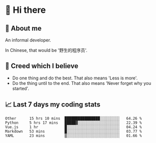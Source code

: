 # 👋 Hi there

## :speech_balloon: About me

An informal developer.

In Chinese, that would be '野生的程序员'.

## :see_no_evil: Creed which I believe

- Do one thing and do the best. That also means 'Less is more'.
- Do the thing until to the end. That also means 'Never forget why you started'.

## :chart_with_upwards_trend: Last 7 days my coding stats

<!--START_SECTION:waka-->
```text
Other      15 hrs 10 mins  ████████████████░░░░░░░░░   64.26 % 
Python     5 hrs 17 mins   █████▓░░░░░░░░░░░░░░░░░░░   22.39 % 
Vue.js     1 hr            █░░░░░░░░░░░░░░░░░░░░░░░░   04.24 % 
Markdown   53 mins         █░░░░░░░░░░░░░░░░░░░░░░░░   03.77 % 
YAML       23 mins         ▒░░░░░░░░░░░░░░░░░░░░░░░░   01.66 % 
```
<!--END_SECTION:waka-->
